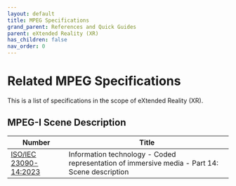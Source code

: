 ```yaml
---
layout: default
title: MPEG Specifications
grand_parent: References and Quick Guides
parent: eXtended Reality (XR)
has_children: false
nav_order: 0
---
```


# Related MPEG Specifications

This is a list of specifications in the scope of eXtended Reality (XR).

## MPEG-I Scene Description

 Number | Title  
 -- | --
[ISO/IEC 23090-14:2023](https://www.iso.org/standard/80900.html) | Information technology - Coded representation of immersive media - Part 14: Scene description
